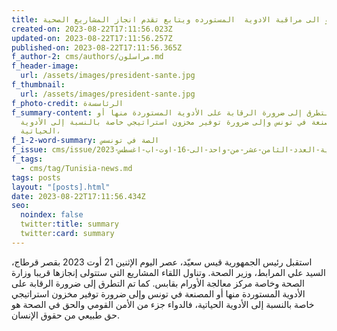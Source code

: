 ```yaml
---
title: الرئيس  يدعو الى مراقبة الادوية  المستورده ويتابع تقدم انجاز المشاريع الصحية
created-on: 2023-08-22T17:11:56.023Z
updated-on: 2023-08-22T17:11:56.257Z
published-on: 2023-08-22T17:11:56.365Z
f_author-2: cms/authors/مراسلون.md
f_header-image:
  url: /assets/images/president-sante.jpg
f_thumbnail:
  url: /assets/images/president-sante.jpg
f_photo-credit: الرئاسسةة
f_summary-content: تم التطرق إلى ضرورة الرقابة على الأدوية المستوردة منها أو
  المصنعة في تونس وإلى ضرورة توفير مخزون استراتيجي خاصة بالنسبة إلى الأدوية
  الحياتية،
f_1-2-word-summary: الصة في تونسس
f_issue: cms/issue/مجلة-الثقافية-التونسية-العدد-الثامن-عشر-من-واحد-الى-16-اوت-اب-اغسطس-2023.md
f_tags:
  - cms/tag/Tunisia-news.md
tags: posts
layout: "[posts].html"
date: 2023-08-22T17:11:56.434Z
seo:
  noindex: false
  twitter:title: summary
  twitter:card: summary
---
```

استقبل رئيس الجمهورية قيس سعيّد، عصر اليوم الإثنين 21 أوت 2023 بقصر قرطاج، السيد علي المرابط، وزير الصحة. وتناول اللقاء المشاريع التي ستتولى إنجازها قريبا وزارة الصحة وخاصة مركز معالجة الأورام بقابس. كما تم التطرق إلى ضرورة الرقابة على الأدوية المستوردة منها أو المصنعة في تونس وإلى ضرورة توفير مخزون استراتيجي خاصة بالنسبة إلى الأدوية الحياتية، فالدواء جزء من الأمن القومي والحق في الصحة هو حق طبيعي من حقوق الإنسان.